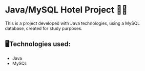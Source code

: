 # Java/MySQL Hotel Project 📝🏨

This is a project developed with Java technologies, using a MySQL database, created for study purposes.

## 🖥Technologies used:
- Java 
- MySQL
